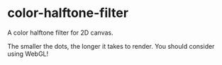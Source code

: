 color-halftone-filter
=====================
A color halftone filter for 2D canvas.

The smaller the dots, the longer it takes to render. You should consider using WebGL!
